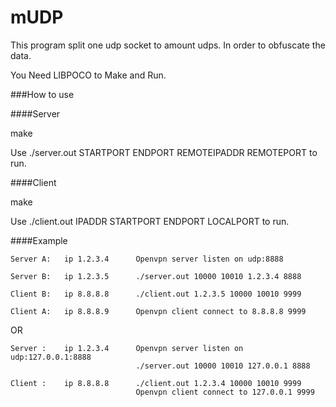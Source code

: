 mUDP
=========

This program split one udp socket to amount udps. In order to obfuscate the data.

You Need LIBPOCO to Make and Run.

###How to use

####Server

make 

Use ./server.out STARTPORT ENDPORT REMOTEIPADDR REMOTEPORT to run.

####Client

make

Use ./client.out IPADDR STARTPORT ENDPORT LOCALPORT to run.

####Example

	Server A:	ip 1.2.3.4 		Openvpn server listen on udp:8888
	
	Server B:	ip 1.2.3.5		./server.out 10000 10010 1.2.3.4 8888
	
	Client B:	ip 8.8.8.8		./client.out 1.2.3.5 10000 10010 9999
	
	Client A:	ip 8.8.8.9		Openvpn client connect to 8.8.8.8 9999

OR

	Server :	ip 1.2.3.4		Openvpn server listen on udp:127.0.0.1:8888
								./server.out 10000 10010 127.0.0.1 8888
	
	Client :	ip 8.8.8.8		./client.out 1.2.3.4 10000 10010 9999
								Openvpn client connect to 127.0.0.1 9999
